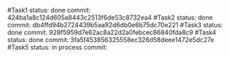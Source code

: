 #Task1
  status: done
  commit: 424ba1a8c124d605a8443c2513f6de53c8732ea4
#Task2
  status: done
  commit: db4ffd94b2724439b5aa92d6db0e6b75dc70e221
#Task3
  status: done
  commit: 928f5959d7e62ac8a22d2a0febcec86840fda8c9
#Task4
  status: done
  commit: 3fa5f453856325558ec326d58deee1472e5dc27e
#Task5
  status: in process
  commit:
